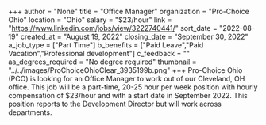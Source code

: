 +++
author = "None"
title = "Office Manager"
organization = "Pro-Choice Ohio"
location = "Ohio"
salary = "$23/hour"
link = "https://www.linkedin.com/jobs/view/3222740441/"
sort_date = "2022-08-19"
created_at = "August 19, 2022"
closing_date = "September 30, 2022"
a_job_type = ["Part Time"]
b_benefits = ["Paid Leave","Paid Vacation","Professional development"]
c_feedback = ""
aa_degrees_required = "No degree required"
thumbnail = "../../images/ProChoiceOhioClear_3935199b.png"
+++
Pro-Choice Ohio (PCO) is looking for an Office Manager to work out of our Cleveland, OH office. This job will be a part-time, 20-25 hour per week position with hourly compensation of $23/hour and with a start date in September 2022. This position reports to the Development Director but will work across departments.